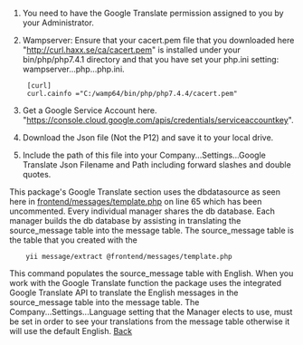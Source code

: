 1. You need to have the Google Translate permission assigned to you by your Administrator.
1. Wampserver: Ensure that your cacert.pem file that you downloaded here "http://curl.haxx.se/ca/cacert.pem" is installed under your bin/php/php7.4.1 directory and that you have set your php.ini setting: wampserver...php...php.ini.

        [curl]
        curl.cainfo ="C:/wamp64/bin/php/php7.4.4/cacert.pem"

1. Get a Google Service Account here. "https://console.cloud.google.com/apis/credentials/serviceaccountkey".
1. Download the Json file (Not the P12) and save it to your local drive. 
1. Include the path of this file into your Company...Settings...Google Translate Json Filename and Path including forward slashes and double quotes.

This package's Google Translate section uses the dbdatasource as seen here in [frontend/messages/template.php](/frontend/messages/template.php) on line 65 which has been uncommented.
Every individual manager shares the db database. Each manager builds the db database by assisting in translating the source_message table into the message table. The source_message table is the table that you created with the

        yii message/extract @frontend/messages/template.php


This command populates the source_message table with English. When you work with the Google Translate function the package uses the integrated Google Translate API to translate the English messages in the source_message table into the message table.  The Company...Settings...Language setting that the Manager elects to use, must be set in order to see your translations from the message table otherwise it will use the default English.  [Back](/md/faq/faqs.md)
